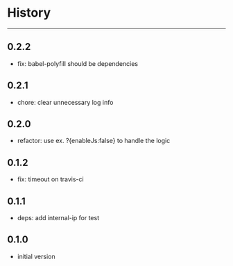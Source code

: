 # History

---

## 0.2.2

- fix: babel-polyfill should be dependencies 

## 0.2.1

- chore: clear unnecessary log info

## 0.2.0

- refactor: use ex. ?{enableJs:false} to handle the logic

## 0.1.2

- fix: timeout on travis-ci

## 0.1.1

- deps: add internal-ip for test

## 0.1.0

- initial version
